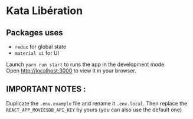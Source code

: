 # Kata Libération

## Packages uses
- `redux` for global state
- `material ui` for UI

Launch `yarn run start` to runs the app in the development mode.\
Open [http://localhost:3000](http://localhost:3000) to view it in your browser.

## IMPORTANT NOTES :
Duplicate the `.env.example` file and rename it `.env.local`. Then replace the `REACT_APP_MOVIESDB_API_KEY` by yours (you can also use the default one)

